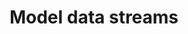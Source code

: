 ---
title: 'Model data streams'
description: In data-oriented programming, efficient handling and processing of large amounts of data is vital. Ballerina's built-in stream type enables developers to process data on-demand, apply transformations, filters, and aggregations, and facilitates seamless integration with other data processing operations.
image:
url: https://github.com/ballerina-guides/integration-samples/blob/main/data-oriented-programming/model-data-streams/main.bal
---